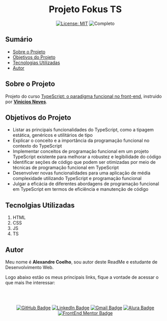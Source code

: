 <h1 align="center"> Projeto Fokus TS </h1>

<div align="center">

  <a href="https://github.com/coelhoalexandre/projeto-alura-ts-fokus/blob/master/LICENSE" target="_blank"><img src="https://img.shields.io/badge/License-MIT-yellow.svg" alt="License: MIT"></a> <img src="https://img.shields.io/badge/Completo-lightgreen.svg" alt="Completo">

</div>

## Sumário

- [Sobre o Projeto](#sobre-o-projeto)
- [Objetivos do Projeto](#objetivos-do-projeto)
- [Tecnologias Utilizadas](#tecnolgias-utilizadas)
- [Autor](#autor)

## Sobre o Projeto

Projeto do curso [TypeScript: o paradigma funcional no front-end](https://cursos.alura.com.br/course/typescript-paradigma-funcional-front-end), instruido por [**Vinicios Neves**](https://github.com/viniciosneves).

## Objetivos do Projeto

- Listar as principais funcionalidades do TypeScript, como a tipagem estática, genéricos e utilitários de tipo
- Explicar o conceito e a importância da programação funcional no contexto do TypeScript
- Implementar conceitos de programação funcional em um projeto TypeScript existente para melhorar a robustez e legibilidade do código
- Identificar seções de código que podem ser otimizadas por meio de técnicas de programação funcional em TypeScript
- Desenvolver novas funcionalidades para uma aplicação de média complexidade utilizando TypeScript e programação funcional
- Julgar a eficácia de diferentes abordagens de programação funcional em TypeScript em termos de eficiência e manutenção de código

## Tecnolgias Utilizadas

1. HTML
2. CSS
3. JS
4. TS

## Autor
Meu nome é **Alexandre Coelho**, sou autor deste ReadMe e estudante de Desenvolvimento Web. 

Logo abaixo estão os meus principais links, fique a vontade de acessar o que mais lhe interessar:

<br>

<br>

<div align="center">

<a href = "https://github.com/coelhoalexandre"><img src="https://img.shields.io/badge/GitHub-%23333?style=for-the-badge&logo=github&logoColor=white" alt="GitHub Badge"></a>
<a href="https://www.linkedin.com/in/-coelhoalexandre/" target="_blank"><img src="https://img.shields.io/badge/-LinkedIn-%230077B5?style=for-the-badge&logo=linkedin&logoColor=white" alt="LinkedIn Badge"></a>
<a href = "mailto:alexandrecoelhocontato@gmail.com" target="_blank"><img src="https://img.shields.io/badge/-Gmail-critical?style=for-the-badge&logo=gmail&logoColor=white" target="_blank" alt="Gmail Badge"></a>
<a href = "https://cursos.alura.com.br/user/coelhoalexandre" target="_blank"><img src="https://img.shields.io/badge/Alura-0747a6?style=for-the-badge&logo=alura&logoColor=white" target="_blank" alt="Alura Badge"></a>
<a href = "https://www.frontendmentor.io/profile/coelhoalexandre" target="_blank"><img src="https://img.shields.io/badge/Frontend_Mentor-white?style=for-the-badge&logo=frontendmentor&logoColor=blue" alt="FrontEnd Mentor Badge">
